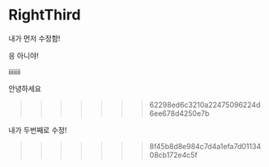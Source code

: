 # RightThird
내가 먼저 수정함!

응 아니야!

iiiiiii

안녕하세요
>>>>>>> 62298ed6c3210a22475096224d6ee678d4250e7b


내가 두번째로 수정!
>>>>>>> 8f45b8d8e984c7d4a1efa7d0113408cb172e4c5f
